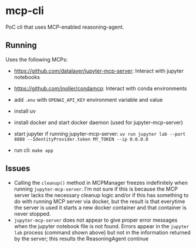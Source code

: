 # mcp-cli

PoC cli that uses MCP-enabled reasoning-agent.

## Running

Uses the following MCPs:

- https://github.com/datalayer/jupyter-mcp-server: Interact with jupyter notebooks
- https://github.com/jnoller/condamcp: Interact with conda environments

- add `.env` with `OPENAI_API_KEY` environment variable and value
- install uv
- install docker and start docker daemon (used for jupyter-mcp-server)
- start jupyter if running jupyter-mcp-server: `uv run jupyter lab --port 8888 --IdentityProvider.token MY_TOKEN --ip 0.0.0.0`
- run cli: `make app`


## Issues

- Calling the `cleanup()` method in MCPManager freezes indefinitely when running `jupyter-mcp-server`. I'm not sure if this is because the MCP server lacks the necessary cleanup logic and/or if this has something to do with running MCP server via docker, but the result is that everytime the server is used it starts a new docker container and that container is never stopped.
- `jupyter-mcp-server` does not appear to give proper error messages when the jupyter notebook file is not found. Errors appear in the `jupyter lab` process (command shown above) but not in the information returned by the server; this results the ReasoningAgent continue 
